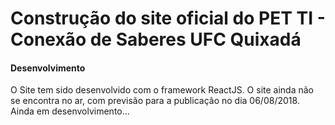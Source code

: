 # Construção do site oficial do PET TI - Conexão de Saberes UFC Quixadá

#### Desenvolvimento
O Site tem sido desenvolvido com o framework ReactJS. O site ainda não se encontra no ar, com previsão para a publicação no dia 06/08/2018.
Ainda em desenvolvimento...
